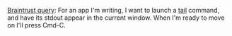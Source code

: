 <a href="https://github.com/scripting/Scripting-News/issues/175">Braintrust query</a>: For an app I'm writing, I want to launch a <a href="https://www.geeksforgeeks.org/tail-command-linux-examples/">tail</a> command, and have its stdout appear in the current window. When I'm ready to move on I'll press Cmd-C.
